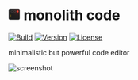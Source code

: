 <h1><img src="./res/img/icon.png" height="24"> monolith code</h1>

[![Build](https://github.com/Haeri/monolith-code/actions/workflows/release.yml/badge.svg)](https://github.com/Haeri/monolith-code/actions/workflows/release.yml)
[![Version](https://img.shields.io/badge/dynamic/json?url=https://raw.githubusercontent.com/Haeri/monolith-code/master/package.json&label=version&query=$['version']&color=blue)](https://github.com/Haeri/monolith-code/releases/latest)
[![License](https://img.shields.io/github/license/haeri/monolith-code.svg)](https://github.com/Haeri/monolith-code/blob/master/LICENSE)

minimalistic but powerful code editor

![screenshot](./docs/res/img/screenshot.png)
